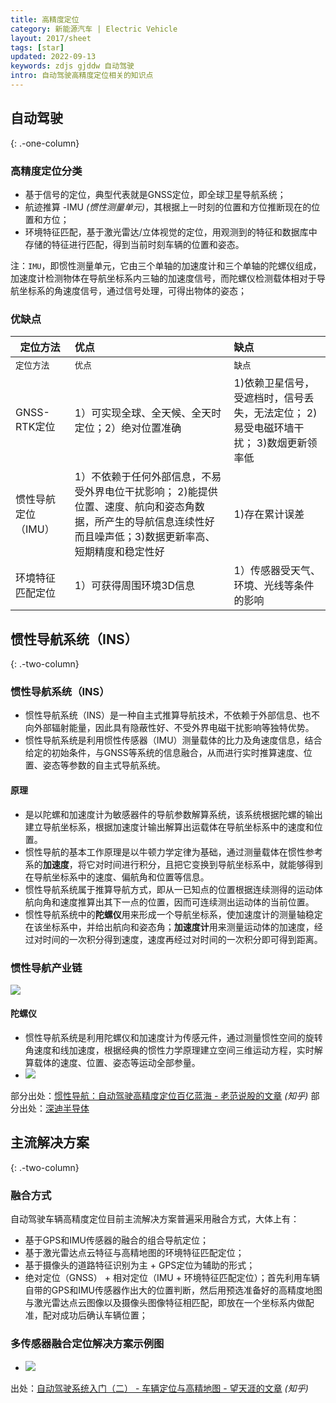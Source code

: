 ```yaml
---
title: 高精度定位
category: 新能源汽车 | Electric Vehicle
layout: 2017/sheet
tags: [star]
updated: 2022-09-13
keywords: zdjs gjddw 自动驾驶
intro: 自动驾驶高精度定位相关的知识点
---
```


## 自动驾驶
{: .-one-column}

### 高精度定位分类
- 基于信号的定位，典型代表就是GNSS定位，即全球卫星导航系统；
- 航迹推算 -IMU _(惯性测量单元)_，其根据上一时刻的位置和方位推断现在的位置和方位；
- 环境特征匹配，基于激光雷达/立体视觉的定位，用观测到的特征和数据库中存储的特征进行匹配，得到当前时刻车辆的位置和姿态。

注：`IMU`，即惯性测量单元，它由三个单轴的加速度计和三个单轴的陀螺仪组成，加速度计检测物体在导航坐标系内三轴的加速度信号，而陀螺仪检测载体相对于导航坐标系的角速度信号，通过信号处理，可得出物体的姿态；


### 优缺点

| 定位方法                   | 优点                                                    |缺点                                                      |
| ------------------------ | :------------------------------------------------------- | :------------------------------------------------------- |
| `定位方法`                 | `优点`                                                |`缺点`                                                      |
|GNSS-RTK定位               |1）可实现全球、全天候、全天时定位；2）绝对位置准确           |1)依赖卫星信号，受遮档时，信号丢失，无法定位； 2)易受电磁环墙干扰； 3)数烟更新领率低|
|惯性导航定位（IMU）         |1）不依赖于任何外部信息，不易受外界电位干扰影响； 2)能提供位置、速度、航向和姿态角数据，所产生的导航信息连续性好而且噪声低；3)数据更新率高、短期精度和稳定性好  |1)存在累计误差|
|环境特征匹配定位            |1）可获得周围环境3D信息                                   |1）传感器受天气、环境、光线等条件的影响|

## 惯性导航系统（INS）
{: .-two-column}
### 惯性导航系统（INS）
- 惯性导航系统（INS）是一种自主式推算导航技术，不依赖于外部信息、也不向外部辐射能量，因此具有隐蔽性好、不受外界电磁干扰影响等独特优势。
- 惯性导航系统是利用惯性传感器（IMU）测量载体的比力及角速度信息，结合给定的初始条件，与GNSS等系统的信息融合，从而进行实时推算速度、位置、姿态等参数的自主式导航系统。

#### 原理
- 是以陀螺和加速度计为敏感器件的导航参数解算系统，该系统根据陀螺的输出建立导航坐标系，根据加速度计输出解算出运载体在导航坐标系中的速度和位置。
- 惯性导航的基本工作原理是以牛顿力学定律为基础，通过测量载体在惯性参考系的**加速度**，将它对时间进行积分，且把它变换到导航坐标系中，就能够得到在导航坐标系中的速度、偏航角和位置等信息。
- 惯性导航系统属于推算导航方式，即从一已知点的位置根据连续测得的运动体航向角和速度推算出其下一点的位置，因而可连续测出运动体的当前位置。
- 惯性导航系统中的**陀螺仪**用来形成一个导航坐标系，使加速度计的测量轴稳定在该坐标系中，并给出航向和姿态角；**加速度计**用来测量运动体的加速度，经过对时间的一次积分得到速度，速度再经过对时间的一次积分即可得到距离。

### 惯性导航产业链
![](https://pic.f10.org/i/2022/09/13/h2or3p.png)

#### 陀螺仪
- 惯性导航系统是利用陀螺仪和加速度计为传感元件，通过测量惯性空间的旋转角速度和线加速度，根据经典的惯性力学原理建立空间三维运动方程，实时解算载体的速度、位置、姿态等运动全部参量。
- ![](https://pic.f10.org/i/2022/09/13/h7tiup.png)


部分出处：[惯性导航：自动驾驶高精度定位百亿蓝海 - 老范说股的文章](https://zhuanlan.zhihu.com/p/455605210) _(知乎)_
部分出处：[深迪半导体](http://www.senodia.com/applications/index?locale=zh-CH)

## 主流解决方案
{: .-two-column}

### 融合方式
自动驾驶车辆高精度定位目前主流解决方案普遍采用融合方式，大体上有：

- 基于GPS和IMU传感器的融合的组合导航定位；
- 基于激光雷达点云特征与高精地图的环境特征匹配定位；
- 基于摄像头的道路特征识别为主 + GPS定位为辅助的形式；
- 绝对定位（GNSS） + 相对定位（IMU + 环境特征匹配定位）；首先利用车辆自带的GPS和IMU传感器作出大的位置判断，然后用预选准备好的高精度地图与激光雷达点云图像以及摄像头图像特征相匹配，即放在一个坐标系内做配准，配对成功后确认车辆位置；

### 多传感器融合定位解决方案示例图
- ![](https://pic.f10.org/i/2022/09/09/r2rp7q.png)

出处：[自动驾驶系统入门（二） -  车辆定位与高精地图 - 望天涯的文章](https://zhuanlan.zhihu.com/p/79247065) _(知乎)_

